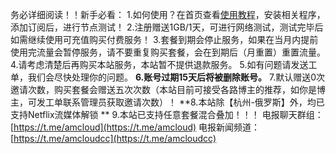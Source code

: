 务必详细阅读！！新手必看：
1.如何使用？在首页查看[使用教程](https://docs.sspanel.vip/#/windows "使用教程")，安装相关程序，添加订阅后，进行节点测试！
2.注册赠送1GB/1天，可进行网络测试，测试完毕后如需继续使用可充值购买付费服务！
3.套餐到期会停止服务，如果在当月内提前使用完流量会暂停服务，请不要重复购买套餐，会在到期后（月重置）重置流量。
4.请考虑清楚后再购买本站服务，本站暂不提供退款服务。
5.如有问题请发送工单，我们会尽快处理你的问题。
**6.账号过期15天后将被删除账号。**
7.默认赠送0次邀请次数，购买套餐会赠送五次次数（本站目前可接受各路博主的推荐，如你是博主，可发工单联系管理员获取邀请次数）！
**8.本站除【杭州-俄罗斯】外，均已支持Netflix流媒体解锁
**
9.本站已支持任意套餐混合叠加！！！
电报聊天群组：[https://t.me/amcloud](https://t.me/amcloud)
电报新闻频道：[https://t.me/amcloudcc](https://t.me/amcloudcc)

